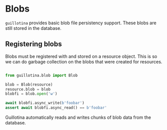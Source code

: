 # Blobs

`guillotina` provides basic blob file persistency support. These blobs are still
stored in the database.


## Registering blobs

Blobs must be registered with and stored on a resource object. This is so we
can do garbage collection on the blobs that were created for resources.

```python

from guillotina.blob import Blob

blob = Blob(resource)
resource.blob = blob
blobfi = blob.open('w')

await blobfi.async_write(b'foobar')
assert await blobfi.async_read() == b'foobar'
```

Guillotina automatically reads and writes chunks of blob data from the database.
